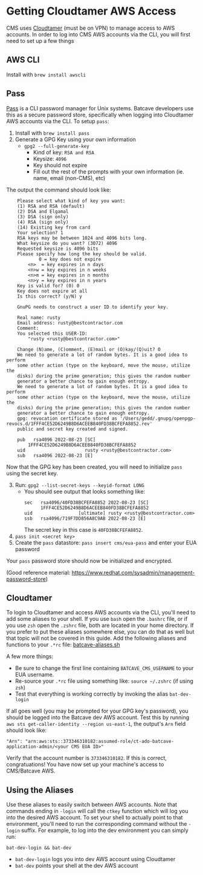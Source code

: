 # Getting Cloudtamer AWS Access
CMS uses [Cloudtamer](https://cloudtamer.cms.gov/portal) (must be on VPN) to manage access to AWS accounts. In order to log into CMS AWS accounts via the CLI, you will first need to set up a few things

## AWS CLI
Install with `brew install awscli`

## Pass
[Pass](https://www.passwordstore.org/) is a CLI password manager for Unix systems. Batcave developers use this as a secure password store, specifically when logging into Cloudtamer AWS accounts via the CLI. To setup `pass`:
1. Install with `brew install pass` 
2. Generate a GPG Key using your own information 
    - `gpg2 --full-generate-key`  
        - Kind of key: `RSA and RSA`
        - Keysize: `4096`
        - Key should not expire 
        - Fill out the rest of the prompts with your own information (ie. name, email (non-CMS), etc)    

The output the command should look like:  
```
    Please select what kind of key you want:
    (1) RSA and RSA (default)
    (2) DSA and Elgamal
    (3) DSA (sign only)
    (4) RSA (sign only)
    (14) Existing key from card
    Your selection? 1
    RSA keys may be between 1024 and 4096 bits long.
    What keysize do you want? (3072) 4096
    Requested keysize is 4096 bits
    Please specify how long the key should be valid.
            0 = key does not expire
        <n>  = key expires in n days
        <n>w = key expires in n weeks
        <n>m = key expires in n months
        <n>y = key expires in n years
    Key is valid for? (0) 0
    Key does not expire at all
    Is this correct? (y/N) y

    GnuPG needs to construct a user ID to identify your key.

    Real name: rusty
    Email address: rusty@bestcontractor.com
    Comment:
    You selected this USER-ID:
        "rusty <rusty@bestcontractor.com>"

    Change (N)ame, (C)omment, (E)mail or (O)kay/(Q)uit? O
    We need to generate a lot of random bytes. It is a good idea to perform
    some other action (type on the keyboard, move the mouse, utilize the
    disks) during the prime generation; this gives the random number
    generator a better chance to gain enough entropy.
    We need to generate a lot of random bytes. It is a good idea to perform
    some other action (type on the keyboard, move the mouse, utilize the
    disks) during the prime generation; this gives the random number
    generator a better chance to gain enough entropy.
    gpg: revocation certificate stored as '/Users/gedd/.gnupg/openpgp-revocs.d/1FFF4CE52D6249B8D6ACEEB840FD38BCFEFA8852.rev'
    public and secret key created and signed.

    pub   rsa4096 2022-08-23 [SC]
        1FFF4CE52D6249B8D6ACEEB840FD38BCFEFA8852
    uid                      rusty <rusty@bestcontractor.com>
    sub   rsa4096 2022-08-23 [E]
```
Now that the GPG key has been created, you will need to initialize `pass` using the secret key.  

3. Run: `gpg2 --list-secret-keys --keyid-format LONG`
    - You should see output that looks something like:
       ```
       sec   rsa4096/40FD38BCFEFA8852 2022-08-23 [SC]
             1FFF4CE52D6249B8D6ACEEB840FD38BCFEFA8852
       uid                 [ultimate] rusty <rusty@bestcontractor.com>
       ssb   rsa4096/719F7DD856A8C9AB 2022-08-23 [E]
       ```
      The secret key in this case is `40FD38BCFEFA8852`.  
4. `pass init <secret key>`  
5. Create the `pass` datastore: `pass insert cms/eua-pass` and enter your EUA password 

Your `pass` password store should now be initialized and encrypted. 

(Good reference material: https://www.redhat.com/sysadmin/management-password-store)

## Cloudtamer
To login to Cloudtamer and access AWS accounts via the CLI, you'll need to add some aliases to your shell. If you use `bash` open the `.bashrc` file, or if you use `zsh` open the `.zshrc` file, both are located in your home directory. If you prefer to put these aliases somewhere else, you can do that as well but that topic will not be covered in this guide. Add the following aliases and functions to your `.*rc` file: [batcave-aliases.sh](./batcave-aliases.sh)

A few more things:
- Be sure to change the first line containing `BATCAVE_CMS_USERNAME` to your EUA username.  
- Re-source your `.*rc` file using something like: `source ~/.zshrc` (if using `zsh`)
- Test that everything is working correctly by invoking the alias `bat-dev-login`

If all goes well (you may be prompted for your GPG key's password), you should be logged into the Batcave dev AWS account. Test this by running `aws sts get-caller-identity --region us-east-1`, the output's `Arn` field should look like:
```
"Arn": "arn:aws:sts::373346310182:assumed-role/ct-ado-batcave-application-admin/<your CMS EUA ID>"
```

Verify that the account number is `373346310182`. If this is correct, congratuations! You have now set up your machine's access to CMS/Batcave AWS.

## Using the Aliases
Use these aliases to easily switch between AWS accounts. Note that commands ending in `-login` will call the `ctkey` function which will log you into the desired AWS account. To set your shell to actually point to that environment, you'll need to run the corresponding command without the `-login` suffix. For example, to log into the dev environment you can simply run:
```
bat-dev-login && bat-dev
```
- `bat-dev-login` logs you into dev AWS account using Cloudtamer
- `bat-dev` points your shell at the dev AWS account
